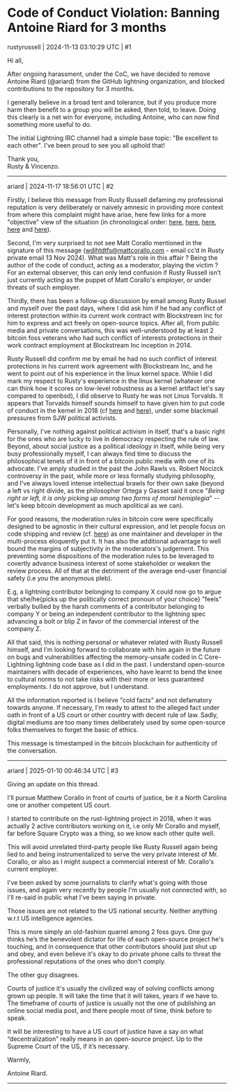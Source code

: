 # Code of Conduct Violation: Banning Antoine Riard for 3 months

rustyrussell | 2024-11-13 03:10:29 UTC | #1

Hi all,

After ongoing harassment, under the CoC, we have decided to remove Antoine Riard (@ariard) from the GitHub lightning organization, and blocked contributions to the repository for 3 months.

I generally believe in a broad tent and tolerance, but if you produce more harm then benefit to a group you will be asked, then told, to leave.  Doing this clearly is a net win for everyone, including Antoine, who can now find something more useful to do.

The initial Lightning IRC channel had a simple base topic: "Be excellent to each other".  I've been proud to see you all uphold that!

Thank you,<br>
Rusty & Vincenzo.

-------------------------

ariard | 2024-11-17 18:56:01 UTC | #2

Firstly, I believe this message from Rusty Russell defaming my professional reputation is very deliberately or naively amnesic in providing more context from where this complaint might have arise, here few links for a more "objective" view of the situation (in chronological order: [here](https://github.com/lightning/bolts/issues/1171#issuecomment-2391390677), [here](https://github.com/lightning/bolts/issues/1201), [here](https://github.com/lightning/bolts/pull/1207), [here](https://github.com/lightning/bolts/pull/1208) and [here](https://github.com/lightning/bolts/pull/1207)).

Second, I'm very surprised to not see Matt Corallo mentioned in the signature of this message (wdihtdtfs@mattcorallo.com - email cc’d in Rusty private email 13 Nov 2024). What was Matt's role in this affair ? Being the author of the code of conduct, acting as a moderator, playing the victim ? For an external observer, this can only lend confusion if Rusty Russell isn’t just currently acting as the puppet of Matt Corallo's employer, or under threats of such employer.

Thirdly, there has been a follow-up discussion by email among Rusty Russel and myself over the past days, where I did ask him if he had any conflict of interest protection within its current work contract with Blockstream Inc for him to express and act freely on open-source topics. After all, from public media and private conversations, this was well-understood by at least 2 bitcoin foss veterans who had such conflict of interests protections in their work contract employment at Blockstream Inc inception in 2014.

Rusty Russell did confirm me by email he had no such conflict of interest protections in his current work agreement with Blockstream Inc, and he went to point out of his experience in the linux kernel space. While I did mark my respect to Rusty's experience in the linux kernel (whatever one can think how it scores on low-level robustness as a kernel artifact let's say compared to openbsd), I did observe to Rusty he was not Linus Torvalds. It appears that Torvalds himself sounds himself to have given him to put code of conduct in the kernel in 2018 (cf [here](https://git.kernel.org/pub/scm/linux/kernel/git/torvalds/linux.git/commit/?id=8a104f8b5867c682d994ffa7a74093c54469c11f) and [here](https://lkml.org/lkml/2018/9/16/167)), under some blackmail pressures from SJW political activists.

Personally, I've nothing against political activism in itself, that's a basic right for the ones who are lucky to live in democracy respecting the rule of law. Beyond, about social justice as a political ideology in itself, while being very busy professionally myself, I can always find time to discuss the philosophical tenets of it in front of a  bitcoin public media with one of its advocate. I've amply studied in the past the John Rawls vs. Robert Nocizck controversy in the past, while more or less formally studying philosophy, and I've always loved intense intellectual brawls for their own sake (beyond a left vs right divide, as the philosopher Ortega y Gasset said it once "*Being right or left, it is only picking up among two forms of moral hemiplegia*" -- let's keep bitcoin development as much apolitical as we can).

For good reasons, the moderation rules in bitcoin core were specifically designed to be agnostic
in their cultural expression, and let people focus on code shipping and review (cf. [here](https://github.com/bitcoin-core/meta/blob/3527bf7818d53bffa6c496be7f8d30dc8e1fa198/MODERATION-GUIDELINES.md)) as one maintainer and developer in the multi-process eloquently put it. It has also the additional advantage to well bound the margins of subjectivity in the moderators's judgement. This preventing some dispositions of the moderation rules to be leveraged to covertly advance business interest of some stakeholder or weaken the review process. All of that at the detriment of the average end-user financial safety (i.e *you* the anonymous pleb).

E.g, a lightning contributor belonging to company X could now go to argue that she/he{picks up the politically correct pronoun of your choice} "feels" verbally bullied by the harsh comments of a
contributor belonging to company Y or being an independent contributor to the lightning spec advancing a bolt or blip Z in favor of the commercial interest of the company Z.

All that said, this is nothing personal or whatever related with Rusty Russell himself, and I'm looking forward to collaborate with him again in the future on bugs and vulnerabilities affecting the memory-unsafe coded in C Core-Lightning lightning code base as I did in the past. I understand open-source maintainers with decade of experiences, who have learnt to bend the knee to cultural norms to not take risks with their more or less guaranteed employments. I do not approve, but I understand.

All the information reported is I believe "cold facts" and not defamatory towards anyone. If necessary, I'm ready to attest to the alleged fact under oath in front of a US court or other country with decent rule of law. Sadly, digital mediums are too many times deliberately used by some open-source folks themselves to forget the basic of ethics.

This message is timestamped in the bitcoin blockchain for authenticity of the conversation.

-------------------------

ariard | 2025-01-10 00:46:34 UTC | #3

Giving an update on this thread.

I'll pursue Matthew Corallo in front of courts of justice, be it a North Carolina one or another competent US court.

I started to contribute on the rust-lightning project in 2018, when it was actually 2 active contributors working on it, i.e only Mr Corallo and myself, far before Square Crypto was a thing, so we know each other quite well.

This will avoid unrelated third-party people like Rusty Russell again being lied to and being instrumentalized to serve the very private interest of Mr. Corallo, or also as I might suspect a commercial interest of Mr. Corallo's current employer.

I've been asked by some journalists to clarify what's going with those issues, and again very recently by people I'm usually not connected with, so I'll re-said in public what I've been saying in private.

Those issues are not related to the US national security. Neither anything w.r.t US intelligence agencies.

This is more simply an old-fashion quarrel among 2 foss guys. One guy thinks he’s the benevolent dictator for life of each open-source project he's touching, and in consequence
that other contributors should just shut up and obey, and even believe it's okay to do private phone calls to threat the professional reputations of the ones who don't comply.

The other guy disagrees.

Courts of justice it's usually the civilized way of solving conflicts among grown up people. It will take the time that it will takes, years if we have to. The timeframe of courts of justice is usually not the one of publishing an online social media post, and there people most of time, think before to speak.

It will be interesting to have a US court of justice have a say on what “decentralization” really means in an open-source project. Up to the Supreme Court of the US, if it’s necessary.

Warmly,

Antoine Riard.

-------------------------


